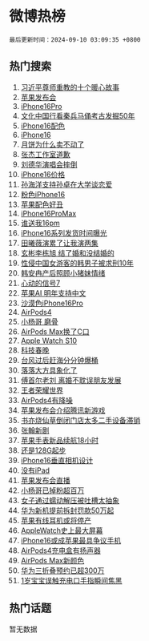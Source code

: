 # 微博热榜

`最后更新时间：2024-09-10 03:09:35 +0800`

## 热门搜索

1. [习近平尊师重教的十个暖心故事](https://m.weibo.cn/search?containerid=100103type%3D1%26t%3D10%26q%3D%23%E4%B9%A0%E8%BF%91%E5%B9%B3%E5%B0%8A%E5%B8%88%E9%87%8D%E6%95%99%E7%9A%84%E5%8D%81%E4%B8%AA%E6%9A%96%E5%BF%83%E6%95%85%E4%BA%8B%23&stream_entry_id=51&isnewpage=1&extparam=seat%3D1%26dgr%3D0%26stream_entry_id%3D51%26c_type%3D51%26q%3D%2523%25E4%25B9%25A0%25E8%25BF%2591%25E5%25B9%25B3%25E5%25B0%258A%25E5%25B8%2588%25E9%2587%258D%25E6%2595%2599%25E7%259A%2584%25E5%258D%2581%25E4%25B8%25AA%25E6%259A%2596%25E5%25BF%2583%25E6%2595%2585%25E4%25BA%258B%2523%26pos%3D0%26cate%3D10103%26filter_type%3Drealtimehot%26display_time%3D1725908974%26pre_seqid%3D17259089747690293845321)
1. [苹果发布会](https://m.weibo.cn/search?containerid=100103type%3D1%26t%3D10%26q%3D%E8%8B%B9%E6%9E%9C%E5%8F%91%E5%B8%83%E4%BC%9A&stream_entry_id=31&isnewpage=1&extparam=seat%3D1%26band_rank%3D1%26dgr%3D0%26q%3D%25E8%258B%25B9%25E6%259E%259C%25E5%258F%2591%25E5%25B8%2583%25E4%25BC%259A%26realpos%3D1%26filter_type%3Drealtimehot%26lcate%3D5001%26c_type%3D31%26pos%3D0%26stream_entry_id%3D31%26cate%3D5001%26flag%3D0%26display_time%3D1725908974%26pre_seqid%3D17259089747690293845321)
1. [iPhone16Pro](https://m.weibo.cn/search?containerid=100103type%3D1%26t%3D10%26q%3DiPhone16Pro&stream_entry_id=31&isnewpage=1&extparam=seat%3D1%26band_rank%3D2%26dgr%3D0%26q%3DiPhone16Pro%26realpos%3D2%26filter_type%3Drealtimehot%26lcate%3D5001%26c_type%3D31%26pos%3D1%26stream_entry_id%3D31%26cate%3D5001%26flag%3D1%26display_time%3D1725908974%26pre_seqid%3D17259089747690293845321)
1. [文化中国行看秦兵马俑考古发掘50年](https://m.weibo.cn/search?containerid=100103type%3D1%26t%3D10%26q%3D%23%E6%96%87%E5%8C%96%E4%B8%AD%E5%9B%BD%E8%A1%8C%E7%9C%8B%E7%A7%A6%E5%85%B5%E9%A9%AC%E4%BF%91%E8%80%83%E5%8F%A4%E5%8F%91%E6%8E%9850%E5%B9%B4%23&stream_entry_id=31&isnewpage=1&extparam=seat%3D1%26band_rank%3D3%26dgr%3D0%26q%3D%2523%25E6%2596%2587%25E5%258C%2596%25E4%25B8%25AD%25E5%259B%25BD%25E8%25A1%258C%25E7%259C%258B%25E7%25A7%25A6%25E5%2585%25B5%25E9%25A9%25AC%25E4%25BF%2591%25E8%2580%2583%25E5%258F%25A4%25E5%258F%2591%25E6%258E%259850%25E5%25B9%25B4%2523%26realpos%3D3%26filter_type%3Drealtimehot%26lcate%3D5001%26c_type%3D31%26pos%3D2%26stream_entry_id%3D31%26cate%3D5001%26flag%3D0%26display_time%3D1725908974%26pre_seqid%3D17259089747690293845321)
1. [iPhone16配色](https://m.weibo.cn/search?containerid=100103type%3D1%26t%3D10%26q%3DiPhone16%E9%85%8D%E8%89%B2&stream_entry_id=31&isnewpage=1&extparam=seat%3D1%26band_rank%3D4%26dgr%3D0%26q%3DiPhone16%25E9%2585%258D%25E8%2589%25B2%26realpos%3D4%26filter_type%3Drealtimehot%26lcate%3D5001%26c_type%3D31%26pos%3D3%26stream_entry_id%3D31%26cate%3D5001%26flag%3D1%26display_time%3D1725908974%26pre_seqid%3D17259089747690293845321)
1. [iPhone16](https://m.weibo.cn/search?containerid=100103type%3D1%26t%3D10%26q%3DiPhone16&stream_entry_id=31&isnewpage=1&extparam=seat%3D1%26band_rank%3D5%26dgr%3D0%26q%3DiPhone16%26realpos%3D5%26filter_type%3Drealtimehot%26lcate%3D5001%26c_type%3D31%26pos%3D4%26stream_entry_id%3D31%26cate%3D5001%26flag%3D2%26display_time%3D1725908974%26pre_seqid%3D17259089747690293845321)
1. [月饼为什么卖不动了](https://m.weibo.cn/search?containerid=100103type%3D1%26t%3D10%26q%3D%23%E6%9C%88%E9%A5%BC%E4%B8%BA%E4%BB%80%E4%B9%88%E5%8D%96%E4%B8%8D%E5%8A%A8%E4%BA%86%23&stream_entry_id=31&isnewpage=1&extparam=seat%3D1%26band_rank%3D6%26dgr%3D0%26q%3D%2523%25E6%259C%2588%25E9%25A5%25BC%25E4%25B8%25BA%25E4%25BB%2580%25E4%25B9%2588%25E5%258D%2596%25E4%25B8%258D%25E5%258A%25A8%25E4%25BA%2586%2523%26realpos%3D6%26filter_type%3Drealtimehot%26lcate%3D5001%26c_type%3D31%26pos%3D5%26stream_entry_id%3D31%26cate%3D5001%26flag%3D0%26display_time%3D1725908974%26pre_seqid%3D17259089747690293845321)
1. [张杰工作室道歉](https://m.weibo.cn/search?containerid=100103type%3D1%26t%3D10%26q%3D%23%E5%BC%A0%E6%9D%B0%E5%B7%A5%E4%BD%9C%E5%AE%A4%E9%81%93%E6%AD%89%23&stream_entry_id=31&isnewpage=1&extparam=seat%3D1%26band_rank%3D7%26dgr%3D0%26q%3D%2523%25E5%25BC%25A0%25E6%259D%25B0%25E5%25B7%25A5%25E4%25BD%259C%25E5%25AE%25A4%25E9%2581%2593%25E6%25AD%2589%2523%26realpos%3D7%26filter_type%3Drealtimehot%26lcate%3D5001%26c_type%3D31%26pos%3D6%26stream_entry_id%3D31%26cate%3D5001%26flag%3D0%26display_time%3D1725908974%26pre_seqid%3D17259089747690293845321)
1. [刘德华演唱会摔倒](https://m.weibo.cn/search?containerid=100103type%3D1%26t%3D10%26q%3D%23%E5%88%98%E5%BE%B7%E5%8D%8E%E6%BC%94%E5%94%B1%E4%BC%9A%E6%91%94%E5%80%92%23&stream_entry_id=31&isnewpage=1&extparam=seat%3D1%26band_rank%3D8%26dgr%3D0%26q%3D%2523%25E5%2588%2598%25E5%25BE%25B7%25E5%258D%258E%25E6%25BC%2594%25E5%2594%25B1%25E4%25BC%259A%25E6%2591%2594%25E5%2580%2592%2523%26realpos%3D8%26filter_type%3Drealtimehot%26lcate%3D5001%26c_type%3D31%26pos%3D7%26stream_entry_id%3D31%26cate%3D5001%26flag%3D2%26display_time%3D1725908974%26pre_seqid%3D17259089747690293845321)
1. [iPhone16价格](https://m.weibo.cn/search?containerid=100103type%3D1%26t%3D10%26q%3DiPhone16%E4%BB%B7%E6%A0%BC&stream_entry_id=31&isnewpage=1&extparam=seat%3D1%26band_rank%3D9%26dgr%3D0%26q%3DiPhone16%25E4%25BB%25B7%25E6%25A0%25BC%26realpos%3D9%26filter_type%3Drealtimehot%26lcate%3D5001%26c_type%3D31%26pos%3D8%26stream_entry_id%3D31%26cate%3D5001%26flag%3D1%26display_time%3D1725908974%26pre_seqid%3D17259089747690293845321)
1. [孙海洋支持孙卓在大学谈恋爱](https://m.weibo.cn/search?containerid=100103type%3D1%26t%3D10%26q%3D%23%E5%AD%99%E6%B5%B7%E6%B4%8B%E6%94%AF%E6%8C%81%E5%AD%99%E5%8D%93%E5%9C%A8%E5%A4%A7%E5%AD%A6%E8%B0%88%E6%81%8B%E7%88%B1%23&stream_entry_id=31&isnewpage=1&extparam=seat%3D1%26band_rank%3D10%26dgr%3D0%26q%3D%2523%25E5%25AD%2599%25E6%25B5%25B7%25E6%25B4%258B%25E6%2594%25AF%25E6%258C%2581%25E5%25AD%2599%25E5%258D%2593%25E5%259C%25A8%25E5%25A4%25A7%25E5%25AD%25A6%25E8%25B0%2588%25E6%2581%258B%25E7%2588%25B1%2523%26realpos%3D10%26filter_type%3Drealtimehot%26lcate%3D5001%26c_type%3D31%26pos%3D9%26stream_entry_id%3D31%26cate%3D5001%26flag%3D0%26display_time%3D1725908974%26pre_seqid%3D17259089747690293845321)
1. [粉色iPhone16](https://m.weibo.cn/search?containerid=100103type%3D1%26t%3D10%26q%3D%E7%B2%89%E8%89%B2iPhone16&stream_entry_id=31&isnewpage=1&extparam=seat%3D1%26band_rank%3D11%26dgr%3D0%26q%3D%25E7%25B2%2589%25E8%2589%25B2iPhone16%26realpos%3D11%26filter_type%3Drealtimehot%26lcate%3D5001%26c_type%3D31%26pos%3D10%26stream_entry_id%3D31%26cate%3D5001%26flag%3D1%26display_time%3D1725908974%26pre_seqid%3D17259089747690293845321)
1. [苹果配色好丑](https://m.weibo.cn/search?containerid=100103type%3D1%26t%3D10%26q%3D%E8%8B%B9%E6%9E%9C%E9%85%8D%E8%89%B2%E5%A5%BD%E4%B8%91&stream_entry_id=31&isnewpage=1&extparam=seat%3D1%26band_rank%3D12%26dgr%3D0%26q%3D%25E8%258B%25B9%25E6%259E%259C%25E9%2585%258D%25E8%2589%25B2%25E5%25A5%25BD%25E4%25B8%2591%26realpos%3D12%26filter_type%3Drealtimehot%26lcate%3D5001%26c_type%3D31%26pos%3D11%26stream_entry_id%3D31%26cate%3D5001%26flag%3D1%26display_time%3D1725908974%26pre_seqid%3D17259089747690293845321)
1. [iPhone16ProMax](https://m.weibo.cn/search?containerid=100103type%3D1%26t%3D10%26q%3DiPhone16ProMax&stream_entry_id=31&isnewpage=1&extparam=seat%3D1%26band_rank%3D13%26dgr%3D0%26q%3DiPhone16ProMax%26realpos%3D13%26filter_type%3Drealtimehot%26lcate%3D5001%26c_type%3D31%26pos%3D12%26stream_entry_id%3D31%26cate%3D5001%26flag%3D1%26display_time%3D1725908974%26pre_seqid%3D17259089747690293845321)
1. [谁送我16pm](https://m.weibo.cn/search?containerid=100103type%3D1%26t%3D10%26q%3D%E8%B0%81%E9%80%81%E6%88%9116pm&stream_entry_id=31&isnewpage=1&extparam=seat%3D1%26band_rank%3D14%26dgr%3D0%26q%3D%25E8%25B0%2581%25E9%2580%2581%25E6%2588%259116pm%26realpos%3D14%26filter_type%3Drealtimehot%26lcate%3D5001%26c_type%3D31%26pos%3D13%26stream_entry_id%3D31%26cate%3D5001%26flag%3D1%26display_time%3D1725908974%26pre_seqid%3D17259089747690293845321)
1. [iPhone16系列发货时间曝光](https://m.weibo.cn/search?containerid=100103type%3D1%26t%3D10%26q%3D%23iPhone16%E7%B3%BB%E5%88%97%E5%8F%91%E8%B4%A7%E6%97%B6%E9%97%B4%E6%9B%9D%E5%85%89%23&stream_entry_id=31&isnewpage=1&extparam=seat%3D1%26band_rank%3D15%26dgr%3D0%26q%3D%2523iPhone16%25E7%25B3%25BB%25E5%2588%2597%25E5%258F%2591%25E8%25B4%25A7%25E6%2597%25B6%25E9%2597%25B4%25E6%259B%259D%25E5%2585%2589%2523%26realpos%3D15%26filter_type%3Drealtimehot%26lcate%3D5001%26c_type%3D31%26pos%3D14%26stream_entry_id%3D31%26cate%3D5001%26flag%3D1%26display_time%3D1725908974%26pre_seqid%3D17259089747690293845321)
1. [田曦薇演累了让我演两集](https://m.weibo.cn/search?containerid=100103type%3D1%26t%3D10%26q%3D%E7%94%B0%E6%9B%A6%E8%96%87%E6%BC%94%E7%B4%AF%E4%BA%86%E8%AE%A9%E6%88%91%E6%BC%94%E4%B8%A4%E9%9B%86&stream_entry_id=31&isnewpage=1&extparam=seat%3D1%26band_rank%3D16%26dgr%3D0%26q%3D%25E7%2594%25B0%25E6%259B%25A6%25E8%2596%2587%25E6%25BC%2594%25E7%25B4%25AF%25E4%25BA%2586%25E8%25AE%25A9%25E6%2588%2591%25E6%25BC%2594%25E4%25B8%25A4%25E9%259B%2586%26realpos%3D16%26filter_type%3Drealtimehot%26lcate%3D5001%26c_type%3D31%26pos%3D15%26stream_entry_id%3D31%26cate%3D5001%26flag%3D2%26display_time%3D1725908974%26pre_seqid%3D17259089747690293845321)
1. [玄彬李栋旭 结了婚和没结婚的](https://m.weibo.cn/search?containerid=100103type%3D1%26t%3D10%26q%3D%E7%8E%84%E5%BD%AC%E6%9D%8E%E6%A0%8B%E6%97%AD+%E7%BB%93%E4%BA%86%E5%A9%9A%E5%92%8C%E6%B2%A1%E7%BB%93%E5%A9%9A%E7%9A%84&stream_entry_id=31&isnewpage=1&extparam=seat%3D1%26band_rank%3D17%26dgr%3D0%26q%3D%25E7%258E%2584%25E5%25BD%25AC%25E6%259D%258E%25E6%25A0%258B%25E6%2597%25AD%2520%25E7%25BB%2593%25E4%25BA%2586%25E5%25A9%259A%25E5%2592%258C%25E6%25B2%25A1%25E7%25BB%2593%25E5%25A9%259A%25E7%259A%2584%26realpos%3D17%26filter_type%3Drealtimehot%26lcate%3D5001%26c_type%3D31%26pos%3D16%26stream_entry_id%3D31%26cate%3D5001%26flag%3D0%26display_time%3D1725908974%26pre_seqid%3D17259089747690293845321)
1. [性侵中国女游客的韩男子被求刑10年](https://m.weibo.cn/search?containerid=100103type%3D1%26t%3D10%26q%3D%23%E6%80%A7%E4%BE%B5%E4%B8%AD%E5%9B%BD%E5%A5%B3%E6%B8%B8%E5%AE%A2%E7%9A%84%E9%9F%A9%E7%94%B7%E5%AD%90%E8%A2%AB%E6%B1%82%E5%88%9110%E5%B9%B4%23&stream_entry_id=31&isnewpage=1&extparam=seat%3D1%26band_rank%3D18%26dgr%3D0%26q%3D%2523%25E6%2580%25A7%25E4%25BE%25B5%25E4%25B8%25AD%25E5%259B%25BD%25E5%25A5%25B3%25E6%25B8%25B8%25E5%25AE%25A2%25E7%259A%2584%25E9%259F%25A9%25E7%2594%25B7%25E5%25AD%2590%25E8%25A2%25AB%25E6%25B1%2582%25E5%2588%259110%25E5%25B9%25B4%2523%26realpos%3D18%26filter_type%3Drealtimehot%26lcate%3D5001%26c_type%3D31%26pos%3D17%26stream_entry_id%3D31%26cate%3D5001%26flag%3D0%26display_time%3D1725908974%26pre_seqid%3D17259089747690293845321)
1. [韩安冉产后照顾小猪妹情绪](https://m.weibo.cn/search?containerid=100103type%3D1%26t%3D10%26q%3D%23%E9%9F%A9%E5%AE%89%E5%86%89%E4%BA%A7%E5%90%8E%E7%85%A7%E9%A1%BE%E5%B0%8F%E7%8C%AA%E5%A6%B9%E6%83%85%E7%BB%AA%23&stream_entry_id=31&isnewpage=1&extparam=seat%3D1%26band_rank%3D19%26dgr%3D0%26q%3D%2523%25E9%259F%25A9%25E5%25AE%2589%25E5%2586%2589%25E4%25BA%25A7%25E5%2590%258E%25E7%2585%25A7%25E9%25A1%25BE%25E5%25B0%258F%25E7%258C%25AA%25E5%25A6%25B9%25E6%2583%2585%25E7%25BB%25AA%2523%26realpos%3D19%26filter_type%3Drealtimehot%26lcate%3D5001%26c_type%3D31%26pos%3D18%26stream_entry_id%3D31%26cate%3D5001%26flag%3D0%26display_time%3D1725908974%26pre_seqid%3D17259089747690293845321)
1. [心动的信号7](https://m.weibo.cn/search?containerid=100103type%3D1%26t%3D10%26q%3D%E5%BF%83%E5%8A%A8%E7%9A%84%E4%BF%A1%E5%8F%B77&stream_entry_id=31&isnewpage=1&extparam=seat%3D1%26band_rank%3D20%26dgr%3D0%26q%3D%25E5%25BF%2583%25E5%258A%25A8%25E7%259A%2584%25E4%25BF%25A1%25E5%258F%25B77%26realpos%3D20%26filter_type%3Drealtimehot%26lcate%3D5001%26c_type%3D31%26pos%3D19%26stream_entry_id%3D31%26cate%3D5001%26flag%3D0%26display_time%3D1725908974%26pre_seqid%3D17259089747690293845321)
1. [苹果AI 明年支持中文](https://m.weibo.cn/search?containerid=100103type%3D1%26t%3D10%26q%3D%E8%8B%B9%E6%9E%9CAI+%E6%98%8E%E5%B9%B4%E6%94%AF%E6%8C%81%E4%B8%AD%E6%96%87&stream_entry_id=31&isnewpage=1&extparam=seat%3D1%26band_rank%3D21%26dgr%3D0%26q%3D%25E8%258B%25B9%25E6%259E%259CAI%2520%25E6%2598%258E%25E5%25B9%25B4%25E6%2594%25AF%25E6%258C%2581%25E4%25B8%25AD%25E6%2596%2587%26realpos%3D21%26filter_type%3Drealtimehot%26lcate%3D5001%26c_type%3D31%26pos%3D20%26stream_entry_id%3D31%26cate%3D5001%26flag%3D1%26display_time%3D1725908974%26pre_seqid%3D17259089747690293845321)
1. [沙漠色iPhone16Pro](https://m.weibo.cn/search?containerid=100103type%3D1%26t%3D10%26q%3D%23%E6%B2%99%E6%BC%A0%E8%89%B2iPhone16Pro%23&stream_entry_id=31&isnewpage=1&extparam=seat%3D1%26band_rank%3D22%26dgr%3D0%26q%3D%2523%25E6%25B2%2599%25E6%25BC%25A0%25E8%2589%25B2iPhone16Pro%2523%26realpos%3D22%26filter_type%3Drealtimehot%26lcate%3D5001%26c_type%3D31%26pos%3D21%26stream_entry_id%3D31%26cate%3D5001%26flag%3D1%26display_time%3D1725908974%26pre_seqid%3D17259089747690293845321)
1. [AirPods4](https://m.weibo.cn/search?containerid=100103type%3D1%26t%3D10%26q%3DAirPods4&stream_entry_id=31&isnewpage=1&extparam=seat%3D1%26band_rank%3D23%26dgr%3D0%26q%3DAirPods4%26realpos%3D23%26filter_type%3Drealtimehot%26lcate%3D5001%26c_type%3D31%26pos%3D22%26stream_entry_id%3D31%26cate%3D5001%26flag%3D0%26display_time%3D1725908974%26pre_seqid%3D17259089747690293845321)
1. [小杨哥 磨骨](https://m.weibo.cn/search?containerid=100103type%3D1%26t%3D10%26q%3D%E5%B0%8F%E6%9D%A8%E5%93%A5+%E7%A3%A8%E9%AA%A8&stream_entry_id=31&isnewpage=1&extparam=seat%3D1%26band_rank%3D24%26dgr%3D0%26q%3D%25E5%25B0%258F%25E6%259D%25A8%25E5%2593%25A5%2520%25E7%25A3%25A8%25E9%25AA%25A8%26realpos%3D24%26filter_type%3Drealtimehot%26lcate%3D5001%26c_type%3D31%26pos%3D23%26stream_entry_id%3D31%26cate%3D5001%26flag%3D2%26display_time%3D1725908974%26pre_seqid%3D17259089747690293845321)
1. [AirPods Max换了C口](https://m.weibo.cn/search?containerid=100103type%3D1%26t%3D10%26q%3DAirPods+Max%E6%8D%A2%E4%BA%86C%E5%8F%A3&stream_entry_id=31&isnewpage=1&extparam=seat%3D1%26band_rank%3D25%26dgr%3D0%26q%3DAirPods%2520Max%25E6%258D%25A2%25E4%25BA%2586C%25E5%258F%25A3%26realpos%3D25%26filter_type%3Drealtimehot%26lcate%3D5001%26c_type%3D31%26pos%3D24%26stream_entry_id%3D31%26cate%3D5001%26flag%3D1%26display_time%3D1725908974%26pre_seqid%3D17259089747690293845321)
1. [Apple Watch S10](https://m.weibo.cn/search?containerid=100103type%3D1%26t%3D10%26q%3DApple+Watch+S10&stream_entry_id=31&isnewpage=1&extparam=seat%3D1%26band_rank%3D26%26dgr%3D0%26q%3DApple%2520Watch%2520S10%26realpos%3D26%26filter_type%3Drealtimehot%26lcate%3D5001%26c_type%3D31%26pos%3D25%26stream_entry_id%3D31%26cate%3D5001%26flag%3D0%26display_time%3D1725908974%26pre_seqid%3D17259089747690293845321)
1. [科技春晚](https://m.weibo.cn/search?containerid=100103type%3D1%26t%3D10%26q%3D%E7%A7%91%E6%8A%80%E6%98%A5%E6%99%9A&stream_entry_id=31&isnewpage=1&extparam=seat%3D1%26band_rank%3D27%26dgr%3D0%26q%3D%25E7%25A7%2591%25E6%258A%2580%25E6%2598%25A5%25E6%2599%259A%26realpos%3D27%26filter_type%3Drealtimehot%26lcate%3D5001%26c_type%3D31%26pos%3D26%26stream_entry_id%3D31%26cate%3D5001%26flag%3D0%26display_time%3D1725908974%26pre_seqid%3D17259089747690293845321)
1. [台风过后赶海分分钟爆桶](https://m.weibo.cn/search?containerid=100103type%3D1%26t%3D10%26q%3D%23%E5%8F%B0%E9%A3%8E%E8%BF%87%E5%90%8E%E8%B5%B6%E6%B5%B7%E5%88%86%E5%88%86%E9%92%9F%E7%88%86%E6%A1%B6%23&stream_entry_id=31&isnewpage=1&extparam=seat%3D1%26band_rank%3D28%26dgr%3D0%26q%3D%2523%25E5%258F%25B0%25E9%25A3%258E%25E8%25BF%2587%25E5%2590%258E%25E8%25B5%25B6%25E6%25B5%25B7%25E5%2588%2586%25E5%2588%2586%25E9%2592%259F%25E7%2588%2586%25E6%25A1%25B6%2523%26realpos%3D28%26filter_type%3Drealtimehot%26lcate%3D5001%26c_type%3D31%26pos%3D27%26stream_entry_id%3D31%26cate%3D5001%26flag%3D0%26display_time%3D1725908974%26pre_seqid%3D17259089747690293845321)
1. [落落大方具象化了](https://m.weibo.cn/search?containerid=100103type%3D1%26t%3D10%26q%3D%23%E8%90%BD%E8%90%BD%E5%A4%A7%E6%96%B9%E5%85%B7%E8%B1%A1%E5%8C%96%E4%BA%86%23&stream_entry_id=31&isnewpage=1&extparam=seat%3D1%26band_rank%3D29%26dgr%3D0%26q%3D%2523%25E8%2590%25BD%25E8%2590%25BD%25E5%25A4%25A7%25E6%2596%25B9%25E5%2585%25B7%25E8%25B1%25A1%25E5%258C%2596%25E4%25BA%2586%2523%26realpos%3D29%26filter_type%3Drealtimehot%26lcate%3D5001%26c_type%3D31%26pos%3D28%26stream_entry_id%3D31%26cate%3D5001%26flag%3D0%26display_time%3D1725908974%26pre_seqid%3D17259089747690293845321)
1. [傅首尔老刘 离婚不耽误朋友发展](https://m.weibo.cn/search?containerid=100103type%3D1%26t%3D10%26q%3D%E5%82%85%E9%A6%96%E5%B0%94%E8%80%81%E5%88%98+%E7%A6%BB%E5%A9%9A%E4%B8%8D%E8%80%BD%E8%AF%AF%E6%9C%8B%E5%8F%8B%E5%8F%91%E5%B1%95&stream_entry_id=31&isnewpage=1&extparam=seat%3D1%26band_rank%3D30%26dgr%3D0%26q%3D%25E5%2582%2585%25E9%25A6%2596%25E5%25B0%2594%25E8%2580%2581%25E5%2588%2598%2520%25E7%25A6%25BB%25E5%25A9%259A%25E4%25B8%258D%25E8%2580%25BD%25E8%25AF%25AF%25E6%259C%258B%25E5%258F%258B%25E5%258F%2591%25E5%25B1%2595%26realpos%3D30%26filter_type%3Drealtimehot%26lcate%3D5001%26c_type%3D31%26pos%3D29%26stream_entry_id%3D31%26cate%3D5001%26flag%3D0%26display_time%3D1725908974%26pre_seqid%3D17259089747690293845321)
1. [王者荣耀世界](https://m.weibo.cn/search?containerid=100103type%3D1%26t%3D10%26q%3D%E7%8E%8B%E8%80%85%E8%8D%A3%E8%80%80%E4%B8%96%E7%95%8C&stream_entry_id=31&isnewpage=1&extparam=seat%3D1%26band_rank%3D31%26dgr%3D0%26q%3D%25E7%258E%258B%25E8%2580%2585%25E8%258D%25A3%25E8%2580%2580%25E4%25B8%2596%25E7%2595%258C%26realpos%3D31%26filter_type%3Drealtimehot%26lcate%3D5001%26c_type%3D31%26pos%3D30%26stream_entry_id%3D31%26cate%3D5001%26flag%3D1%26display_time%3D1725908974%26pre_seqid%3D17259089747690293845321)
1. [AirPods4有降噪](https://m.weibo.cn/search?containerid=100103type%3D1%26t%3D10%26q%3DAirPods4%E6%9C%89%E9%99%8D%E5%99%AA&stream_entry_id=31&isnewpage=1&extparam=seat%3D1%26band_rank%3D32%26dgr%3D0%26q%3DAirPods4%25E6%259C%2589%25E9%2599%258D%25E5%2599%25AA%26realpos%3D32%26filter_type%3Drealtimehot%26lcate%3D5001%26c_type%3D31%26pos%3D31%26stream_entry_id%3D31%26cate%3D5001%26flag%3D1%26display_time%3D1725908974%26pre_seqid%3D17259089747690293845321)
1. [苹果发布会介绍腾讯新游戏](https://m.weibo.cn/search?containerid=100103type%3D1%26t%3D10%26q%3D%23%E8%8B%B9%E6%9E%9C%E5%8F%91%E5%B8%83%E4%BC%9A%E4%BB%8B%E7%BB%8D%E8%85%BE%E8%AE%AF%E6%96%B0%E6%B8%B8%E6%88%8F%23&stream_entry_id=31&isnewpage=1&extparam=seat%3D1%26band_rank%3D33%26dgr%3D0%26q%3D%2523%25E8%258B%25B9%25E6%259E%259C%25E5%258F%2591%25E5%25B8%2583%25E4%25BC%259A%25E4%25BB%258B%25E7%25BB%258D%25E8%2585%25BE%25E8%25AE%25AF%25E6%2596%25B0%25E6%25B8%25B8%25E6%2588%258F%2523%26realpos%3D33%26filter_type%3Drealtimehot%26lcate%3D5001%26c_type%3D31%26pos%3D32%26stream_entry_id%3D31%26cate%3D5001%26flag%3D1%26display_time%3D1725908974%26pre_seqid%3D17259089747690293845321)
1. [书亦烧仙草倒闭门店太多二手设备滞销](https://m.weibo.cn/search?containerid=100103type%3D1%26t%3D10%26q%3D%23%E4%B9%A6%E4%BA%A6%E7%83%A7%E4%BB%99%E8%8D%89%E5%80%92%E9%97%AD%E9%97%A8%E5%BA%97%E5%A4%AA%E5%A4%9A%E4%BA%8C%E6%89%8B%E8%AE%BE%E5%A4%87%E6%BB%9E%E9%94%80%23&stream_entry_id=31&isnewpage=1&extparam=seat%3D1%26band_rank%3D34%26dgr%3D0%26q%3D%2523%25E4%25B9%25A6%25E4%25BA%25A6%25E7%2583%25A7%25E4%25BB%2599%25E8%258D%2589%25E5%2580%2592%25E9%2597%25AD%25E9%2597%25A8%25E5%25BA%2597%25E5%25A4%25AA%25E5%25A4%259A%25E4%25BA%258C%25E6%2589%258B%25E8%25AE%25BE%25E5%25A4%2587%25E6%25BB%259E%25E9%2594%2580%2523%26realpos%3D34%26filter_type%3Drealtimehot%26lcate%3D5001%26c_type%3D31%26pos%3D33%26stream_entry_id%3D31%26cate%3D5001%26flag%3D0%26display_time%3D1725908974%26pre_seqid%3D17259089747690293845321)
1. [张翰新剧](https://m.weibo.cn/search?containerid=100103type%3D1%26t%3D10%26q%3D%E5%BC%A0%E7%BF%B0%E6%96%B0%E5%89%A7&stream_entry_id=31&isnewpage=1&extparam=seat%3D1%26band_rank%3D35%26dgr%3D0%26q%3D%25E5%25BC%25A0%25E7%25BF%25B0%25E6%2596%25B0%25E5%2589%25A7%26realpos%3D35%26filter_type%3Drealtimehot%26lcate%3D5001%26c_type%3D31%26pos%3D34%26stream_entry_id%3D31%26cate%3D5001%26flag%3D0%26display_time%3D1725908974%26pre_seqid%3D17259089747690293845321)
1. [苹果手表新品续航18小时](https://m.weibo.cn/search?containerid=100103type%3D1%26t%3D10%26q%3D%E8%8B%B9%E6%9E%9C%E6%89%8B%E8%A1%A8%E6%96%B0%E5%93%81%E7%BB%AD%E8%88%AA18%E5%B0%8F%E6%97%B6&stream_entry_id=31&isnewpage=1&extparam=seat%3D1%26band_rank%3D36%26dgr%3D0%26q%3D%25E8%258B%25B9%25E6%259E%259C%25E6%2589%258B%25E8%25A1%25A8%25E6%2596%25B0%25E5%2593%2581%25E7%25BB%25AD%25E8%2588%25AA18%25E5%25B0%258F%25E6%2597%25B6%26realpos%3D36%26filter_type%3Drealtimehot%26lcate%3D5001%26c_type%3D31%26pos%3D35%26stream_entry_id%3D31%26cate%3D5001%26flag%3D1%26display_time%3D1725908974%26pre_seqid%3D17259089747690293845321)
1. [还是128G起步](https://m.weibo.cn/search?containerid=100103type%3D1%26t%3D10%26q%3D%E8%BF%98%E6%98%AF128G%E8%B5%B7%E6%AD%A5&stream_entry_id=31&isnewpage=1&extparam=seat%3D1%26band_rank%3D37%26dgr%3D0%26q%3D%25E8%25BF%2598%25E6%2598%25AF128G%25E8%25B5%25B7%25E6%25AD%25A5%26realpos%3D37%26filter_type%3Drealtimehot%26lcate%3D5001%26c_type%3D31%26pos%3D36%26stream_entry_id%3D31%26cate%3D5001%26flag%3D1%26display_time%3D1725908974%26pre_seqid%3D17259089747690293845321)
1. [iPhone16垂直相机设计](https://m.weibo.cn/search?containerid=100103type%3D1%26t%3D10%26q%3D%23iPhone16%E5%9E%82%E7%9B%B4%E7%9B%B8%E6%9C%BA%E8%AE%BE%E8%AE%A1%23&stream_entry_id=31&isnewpage=1&extparam=seat%3D1%26band_rank%3D38%26dgr%3D0%26q%3D%2523iPhone16%25E5%259E%2582%25E7%259B%25B4%25E7%259B%25B8%25E6%259C%25BA%25E8%25AE%25BE%25E8%25AE%25A1%2523%26realpos%3D38%26filter_type%3Drealtimehot%26lcate%3D5001%26c_type%3D31%26pos%3D37%26stream_entry_id%3D31%26cate%3D5001%26flag%3D1%26display_time%3D1725908974%26pre_seqid%3D17259089747690293845321)
1. [没有iPad](https://m.weibo.cn/search?containerid=100103type%3D1%26t%3D10%26q%3D%E6%B2%A1%E6%9C%89iPad&stream_entry_id=31&isnewpage=1&extparam=seat%3D1%26band_rank%3D39%26dgr%3D0%26q%3D%25E6%25B2%25A1%25E6%259C%2589iPad%26realpos%3D39%26filter_type%3Drealtimehot%26lcate%3D5001%26c_type%3D31%26pos%3D38%26stream_entry_id%3D31%26cate%3D5001%26flag%3D0%26display_time%3D1725908974%26pre_seqid%3D17259089747690293845321)
1. [苹果发布会直播](https://m.weibo.cn/search?containerid=100103type%3D1%26t%3D10%26q%3D%E8%8B%B9%E6%9E%9C%E5%8F%91%E5%B8%83%E4%BC%9A%E7%9B%B4%E6%92%AD&stream_entry_id=31&isnewpage=1&extparam=seat%3D1%26band_rank%3D40%26dgr%3D0%26q%3D%25E8%258B%25B9%25E6%259E%259C%25E5%258F%2591%25E5%25B8%2583%25E4%25BC%259A%25E7%259B%25B4%25E6%2592%25AD%26realpos%3D40%26filter_type%3Drealtimehot%26lcate%3D5001%26c_type%3D31%26pos%3D39%26stream_entry_id%3D31%26cate%3D5001%26flag%3D0%26display_time%3D1725908974%26pre_seqid%3D17259089747690293845321)
1. [小杨哥已掉粉超百万](https://m.weibo.cn/search?containerid=100103type%3D1%26t%3D10%26q%3D%23%E5%B0%8F%E6%9D%A8%E5%93%A5%E5%B7%B2%E6%8E%89%E7%B2%89%E8%B6%85%E7%99%BE%E4%B8%87%23&stream_entry_id=31&isnewpage=1&extparam=seat%3D1%26band_rank%3D41%26dgr%3D0%26q%3D%2523%25E5%25B0%258F%25E6%259D%25A8%25E5%2593%25A5%25E5%25B7%25B2%25E6%258E%2589%25E7%25B2%2589%25E8%25B6%2585%25E7%2599%25BE%25E4%25B8%2587%2523%26realpos%3D41%26filter_type%3Drealtimehot%26lcate%3D5001%26c_type%3D31%26pos%3D40%26stream_entry_id%3D31%26cate%3D5001%26flag%3D0%26display_time%3D1725908974%26pre_seqid%3D17259089747690293845321)
1. [女子通过蠕动解压被吐槽太抽象](https://m.weibo.cn/search?containerid=100103type%3D1%26t%3D10%26q%3D%23%E5%A5%B3%E5%AD%90%E9%80%9A%E8%BF%87%E8%A0%95%E5%8A%A8%E8%A7%A3%E5%8E%8B%E8%A2%AB%E5%90%90%E6%A7%BD%E5%A4%AA%E6%8A%BD%E8%B1%A1%23&stream_entry_id=31&isnewpage=1&extparam=seat%3D1%26band_rank%3D42%26dgr%3D0%26q%3D%2523%25E5%25A5%25B3%25E5%25AD%2590%25E9%2580%259A%25E8%25BF%2587%25E8%25A0%2595%25E5%258A%25A8%25E8%25A7%25A3%25E5%258E%258B%25E8%25A2%25AB%25E5%2590%2590%25E6%25A7%25BD%25E5%25A4%25AA%25E6%258A%25BD%25E8%25B1%25A1%2523%26realpos%3D42%26filter_type%3Drealtimehot%26lcate%3D5001%26c_type%3D31%26pos%3D41%26stream_entry_id%3D31%26cate%3D5001%26flag%3D0%26display_time%3D1725908974%26pre_seqid%3D17259089747690293845321)
1. [华为新机提前拆封罚款50万起](https://m.weibo.cn/search?containerid=100103type%3D1%26t%3D10%26q%3D%23%E5%8D%8E%E4%B8%BA%E6%96%B0%E6%9C%BA%E6%8F%90%E5%89%8D%E6%8B%86%E5%B0%81%E7%BD%9A%E6%AC%BE50%E4%B8%87%E8%B5%B7%23&stream_entry_id=31&isnewpage=1&extparam=seat%3D1%26band_rank%3D43%26dgr%3D0%26q%3D%2523%25E5%258D%258E%25E4%25B8%25BA%25E6%2596%25B0%25E6%259C%25BA%25E6%258F%2590%25E5%2589%258D%25E6%258B%2586%25E5%25B0%2581%25E7%25BD%259A%25E6%25AC%25BE50%25E4%25B8%2587%25E8%25B5%25B7%2523%26realpos%3D43%26filter_type%3Drealtimehot%26lcate%3D5001%26c_type%3D31%26pos%3D42%26stream_entry_id%3D31%26cate%3D5001%26flag%3D0%26display_time%3D1725908974%26pre_seqid%3D17259089747690293845321)
1. [苹果有线耳机或将停产](https://m.weibo.cn/search?containerid=100103type%3D1%26t%3D10%26q%3D%23%E8%8B%B9%E6%9E%9C%E6%9C%89%E7%BA%BF%E8%80%B3%E6%9C%BA%E6%88%96%E5%B0%86%E5%81%9C%E4%BA%A7%23&stream_entry_id=31&isnewpage=1&extparam=seat%3D1%26band_rank%3D44%26dgr%3D0%26q%3D%2523%25E8%258B%25B9%25E6%259E%259C%25E6%259C%2589%25E7%25BA%25BF%25E8%2580%25B3%25E6%259C%25BA%25E6%2588%2596%25E5%25B0%2586%25E5%2581%259C%25E4%25BA%25A7%2523%26realpos%3D44%26filter_type%3Drealtimehot%26lcate%3D5001%26c_type%3D31%26pos%3D43%26stream_entry_id%3D31%26cate%3D5001%26flag%3D0%26display_time%3D1725908974%26pre_seqid%3D17259089747690293845321)
1. [AppleWatch史上最大屏幕](https://m.weibo.cn/search?containerid=100103type%3D1%26t%3D10%26q%3D%23AppleWatch%E5%8F%B2%E4%B8%8A%E6%9C%80%E5%A4%A7%E5%B1%8F%E5%B9%95%23&stream_entry_id=31&isnewpage=1&extparam=seat%3D1%26band_rank%3D45%26dgr%3D0%26q%3D%2523AppleWatch%25E5%258F%25B2%25E4%25B8%258A%25E6%259C%2580%25E5%25A4%25A7%25E5%25B1%258F%25E5%25B9%2595%2523%26realpos%3D45%26filter_type%3Drealtimehot%26lcate%3D5001%26c_type%3D31%26pos%3D44%26stream_entry_id%3D31%26cate%3D5001%26flag%3D1%26display_time%3D1725908974%26pre_seqid%3D17259089747690293845321)
1. [iPhone16或成苹果最具争议手机](https://m.weibo.cn/search?containerid=100103type%3D1%26t%3D10%26q%3D%23iPhone16%E6%88%96%E6%88%90%E8%8B%B9%E6%9E%9C%E6%9C%80%E5%85%B7%E4%BA%89%E8%AE%AE%E6%89%8B%E6%9C%BA%23&stream_entry_id=31&isnewpage=1&extparam=seat%3D1%26band_rank%3D46%26dgr%3D0%26q%3D%2523iPhone16%25E6%2588%2596%25E6%2588%2590%25E8%258B%25B9%25E6%259E%259C%25E6%259C%2580%25E5%2585%25B7%25E4%25BA%2589%25E8%25AE%25AE%25E6%2589%258B%25E6%259C%25BA%2523%26realpos%3D46%26filter_type%3Drealtimehot%26lcate%3D5001%26c_type%3D31%26pos%3D45%26stream_entry_id%3D31%26cate%3D5001%26flag%3D0%26display_time%3D1725908974%26pre_seqid%3D17259089747690293845321)
1. [AirPods4充电盒有扬声器](https://m.weibo.cn/search?containerid=100103type%3D1%26t%3D10%26q%3D%23AirPods4%E5%85%85%E7%94%B5%E7%9B%92%E6%9C%89%E6%89%AC%E5%A3%B0%E5%99%A8%23&stream_entry_id=31&isnewpage=1&extparam=seat%3D1%26band_rank%3D47%26dgr%3D0%26q%3D%2523AirPods4%25E5%2585%2585%25E7%2594%25B5%25E7%259B%2592%25E6%259C%2589%25E6%2589%25AC%25E5%25A3%25B0%25E5%2599%25A8%2523%26realpos%3D47%26filter_type%3Drealtimehot%26lcate%3D5001%26c_type%3D31%26pos%3D46%26stream_entry_id%3D31%26cate%3D5001%26flag%3D1%26display_time%3D1725908974%26pre_seqid%3D17259089747690293845321)
1. [AirPods Max新颜色](https://m.weibo.cn/search?containerid=100103type%3D1%26t%3D10%26q%3DAirPods+Max%E6%96%B0%E9%A2%9C%E8%89%B2&stream_entry_id=31&isnewpage=1&extparam=seat%3D1%26band_rank%3D48%26dgr%3D0%26q%3DAirPods%2520Max%25E6%2596%25B0%25E9%25A2%259C%25E8%2589%25B2%26realpos%3D48%26filter_type%3Drealtimehot%26lcate%3D5001%26c_type%3D31%26pos%3D47%26stream_entry_id%3D31%26cate%3D5001%26flag%3D1%26display_time%3D1725908974%26pre_seqid%3D17259089747690293845321)
1. [华为三折叠预约已超300万](https://m.weibo.cn/search?containerid=100103type%3D1%26t%3D10%26q%3D%23%E5%8D%8E%E4%B8%BA%E4%B8%89%E6%8A%98%E5%8F%A0%E9%A2%84%E7%BA%A6%E5%B7%B2%E8%B6%85300%E4%B8%87%23&stream_entry_id=31&isnewpage=1&extparam=seat%3D1%26band_rank%3D49%26dgr%3D0%26q%3D%2523%25E5%258D%258E%25E4%25B8%25BA%25E4%25B8%2589%25E6%258A%2598%25E5%258F%25A0%25E9%25A2%2584%25E7%25BA%25A6%25E5%25B7%25B2%25E8%25B6%2585300%25E4%25B8%2587%2523%26realpos%3D49%26filter_type%3Drealtimehot%26lcate%3D5001%26c_type%3D31%26pos%3D48%26stream_entry_id%3D31%26cate%3D5001%26flag%3D0%26display_time%3D1725908974%26pre_seqid%3D17259089747690293845321)
1. [1岁宝宝误触充电口手指瞬间焦黑](https://m.weibo.cn/search?containerid=100103type%3D1%26t%3D10%26q%3D%231%E5%B2%81%E5%AE%9D%E5%AE%9D%E8%AF%AF%E8%A7%A6%E5%85%85%E7%94%B5%E5%8F%A3%E6%89%8B%E6%8C%87%E7%9E%AC%E9%97%B4%E7%84%A6%E9%BB%91%23&stream_entry_id=31&isnewpage=1&extparam=seat%3D1%26band_rank%3D50%26dgr%3D0%26q%3D%25231%25E5%25B2%2581%25E5%25AE%259D%25E5%25AE%259D%25E8%25AF%25AF%25E8%25A7%25A6%25E5%2585%2585%25E7%2594%25B5%25E5%258F%25A3%25E6%2589%258B%25E6%258C%2587%25E7%259E%25AC%25E9%2597%25B4%25E7%2584%25A6%25E9%25BB%2591%2523%26realpos%3D50%26filter_type%3Drealtimehot%26lcate%3D5001%26c_type%3D31%26pos%3D49%26stream_entry_id%3D31%26cate%3D5001%26flag%3D0%26display_time%3D1725908974%26pre_seqid%3D17259089747690293845321)

## 热门话题

暂无数据
